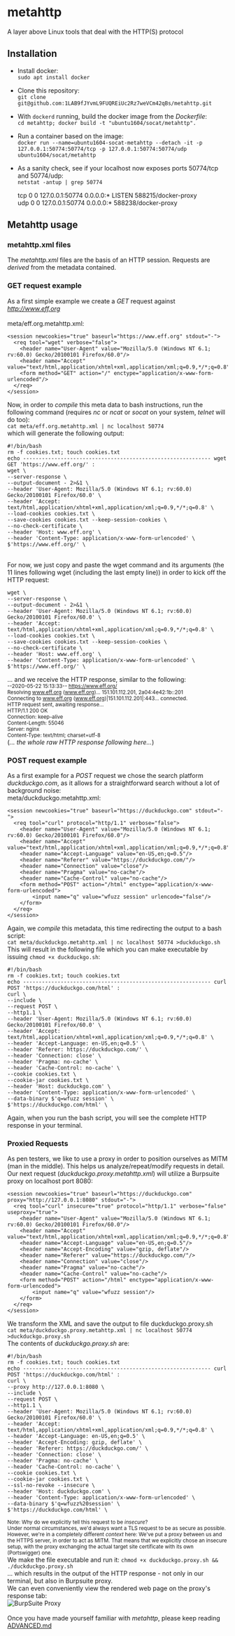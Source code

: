 # metahttp
A layer above Linux tools that deal with the HTTP(S) protocol

## Installation
- Install docker:<br/>
  `sudo apt install docker`<br>
- Clone this repository:<br/>
  `git clone git@github.com:1LAB9fJYvmL9FUQREiUc2Rz7weVCm42qBs/metahttp.git`<br/>
- With `dockerd` running, build the docker image from the _Dockerfile_:<br/>
  `cd metahttp; docker build -t "ubuntu1604/socat/metahttp".`<br/>
- Run a container based on the image:<br/>
  `docker run --name=ubuntu1604-socat-metahttp --detach -it -p 127.0.0.1:50774:50774/tcp -p 127.0.0.1:50774:50774/udp ubuntu1604/socat/metahttp`
- As a sanity check, see if your localhost now exposes ports 50774/tcp and 50774/udp:<br/>
`netstat -antup | grep 50774`<br/>

    tcp        0      0 127.0.0.1:50774         0.0.0.0:*               LISTEN      588215/docker-proxy  
    udp        0      0 127.0.0.1:50774         0.0.0.0:*                           588238/docker-proxy  

## Metahttp usage
### metahttp.xml files
The _metahttp.xml_ files are the basis of an HTTP session. Requests are _derived_ from the metadata contained.<br/>
### GET request example
As a first simple example we create a _GET_ request against _http://www.eff.org_ <br/>
<br/>
meta/eff.org.metahttp.xml:  

    <session newcookies="true" baseurl="https://www.eff.org" stdout="-">
      <req tool="wget" verbose="false">
        <header name="User-Agent" value="Mozilla/5.0 (Windows NT 6.1; rv:60.0) Gecko/20100101 Firefox/60.0"/>
        <header name="Accept" value="text/html,application/xhtml+xml,application/xml;q=0.9,*/*;q=0.8"/>
        <form method="GET" action="/" enctype="application/x-www-form-urlencoded"/>
      </req>
    </session>

Now, in order to _compile_ this meta data to bash instructions, run the following command (requires _nc_ or _ncat_ or _socat_ on your system, _telnet_ will do too):<br/>
`cat meta/eff.org.metahttp.xml | nc localhost 50774`  
which will generate the following output:  

    #!/bin/bash
    rm -f cookies.txt; touch cookies.txt
    echo ------------------------------------------------------------ wget GET 'https://www.eff.org/' : 
    wget \
    --server-response \
    --output-document - 2>&1 \
    --header 'User-Agent: Mozilla/5.0 (Windows NT 6.1; rv:60.0) Gecko/20100101 Firefox/60.0' \
    --header 'Accept: text/html,application/xhtml+xml,application/xml;q=0.9,*/*;q=0.8' \
    --load-cookies cookies.txt \
    --save-cookies cookies.txt --keep-session-cookies \
    --no-check-certificate \
    --header 'Host: www.eff.org' \
    --header 'Content-Type: application/x-www-form-urlencoded' \
    $'https://www.eff.org/' \
    
<br/>
For now, we just copy and paste the wget command and its arguments (the 11 lines following wget (including the last empty line)) in order to kick off the HTTP request:

    wget \
    --server-response \
    --output-document - 2>&1 \
    --header 'User-Agent: Mozilla/5.0 (Windows NT 6.1; rv:60.0) Gecko/20100101 Firefox/60.0' \
    --header 'Accept: text/html,application/xhtml+xml,application/xml;q=0.9,*/*;q=0.8' \
    --load-cookies cookies.txt \
    --save-cookies cookies.txt --keep-session-cookies \
    --no-check-certificate \
    --header 'Host: www.eff.org' \
    --header 'Content-Type: application/x-www-form-urlencoded' \
    $'https://www.eff.org/' \
    

... and we receive the HTTP response, similar to the following:<br/>
<sub>--2020-05-22 15:13:33--  https://www.eff.org/  
Resolving www.eff.org (www.eff.org)... 151.101.112.201, 2a04:4e42:1b::201  
Connecting to www.eff.org (www.eff.org)|151.101.112.201|:443... connected.  
HTTP request sent, awaiting response...  
  HTTP/1.1 200 OK  
  Connection: keep-alive  
  Content-Length: 55046  
  Server: nginx  
  Content-Type: text/html; charset=utf-8</sub>  
  (_... the whole raw HTTP response following here..._)  


### POST request example
As a first example for a _POST_ request we chose the search platform _duckduckgo.com_, as it allows for a straightforward search without a lot of background noise:<br/>
meta/duckduckgo.metahttp.xml:<br/>

    <session newcookies="true" baseurl="https://duckduckgo.com" stdout="-">
      <req tool="curl" protocol="http/1.1" verbose="false">
        <header name="User-Agent" value="Mozilla/5.0 (Windows NT 6.1; rv:60.0) Gecko/20100101 Firefox/60.0"/>
        <header name="Accept" value="text/html,application/xhtml+xml,application/xml;q=0.9,*/*;q=0.8"/>
        <header name="Accept-Language" value="en-US,en;q=0.5"/>
        <header name="Referer" value="https://duckduckgo.com/"/>
        <header name="Connection" value="close"/>
        <header name="Pragma" value="no-cache"/>
        <header name="Cache-Control" value="no-cache"/>
        <form method="POST" action="/html" enctype="application/x-www-form-urlencoded">
            <input name="q" value="wfuzz session" urlencode="false"/>
        </form>
      </req>
    </session>

Again, we _compile_ this metadata, this time redirecting the output to a bash script:<br/>
`cat meta/duckduckgo.metahttp.xml | nc localhost 50774 >duckduckgo.sh`<br/>
This will result in the following file which you can make executable by issuing `chmod +x duckduckgo.sh`:<br/>

    #!/bin/bash
    rm -f cookies.txt; touch cookies.txt
    echo ------------------------------------------------------------ curl POST 'https://duckduckgo.com/html' : 
    curl \
    --include \
    --request POST \
    --http1.1 \
    --header 'User-Agent: Mozilla/5.0 (Windows NT 6.1; rv:60.0) Gecko/20100101 Firefox/60.0' \
    --header 'Accept: text/html,application/xhtml+xml,application/xml;q=0.9,*/*;q=0.8' \
    --header 'Accept-Language: en-US,en;q=0.5' \
    --header 'Referer: https://duckduckgo.com/' \
    --header 'Connection: close' \
    --header 'Pragma: no-cache' \
    --header 'Cache-Control: no-cache' \
    --cookie cookies.txt \
    --cookie-jar cookies.txt \
    --header 'Host: duckduckgo.com' \
    --header 'Content-Type: application/x-www-form-urlencoded' \
    --data-binary $'q=wfuzz session' \
    $'https://duckduckgo.com/html' \
    
Again, when you run the bash script, you will see the complete HTTP response in your terminal.<br/>

### Proxied Requests
As pen testers, we like to use a proxy in order to position ourselves as MITM (man in the middle). This helps us analyze/repeat/modify requests in detail.<br/>
Our next request (_duckduckgo.proxy.metahttp.xml_) will utilize a Burpsuite proxy on localhost port 8080:<br/>

    <session newcookies="true" baseurl="https://duckduckgo.com" proxy="http://127.0.0.1:8080" stdout="-">
      <req tool="curl" insecure="true" protocol="http/1.1" verbose="false" useproxy="true">
        <header name="User-Agent" value="Mozilla/5.0 (Windows NT 6.1; rv:60.0) Gecko/20100101 Firefox/60.0"/>
        <header name="Accept" value="text/html,application/xhtml+xml,application/xml;q=0.9,*/*;q=0.8"/>
        <header name="Accept-Language" value="en-US,en;q=0.5"/>
        <header name="Accept-Encoding" value="gzip, deflate"/>
        <header name="Referer" value="https://duckduckgo.com/"/>
        <header name="Connection" value="close"/>
        <header name="Pragma" value="no-cache"/>
        <header name="Cache-Control" value="no-cache"/>
        <form method="POST" action="/html" enctype="application/x-www-form-urlencoded">
            <input name="q" value="wfuzz session"/>
        </form>
      </req>
    </session>

We transform the XML and save the output to file duckduckgo.proxy.sh<br/>
`cat meta/duckduckgo.proxy.metahttp.xml | nc localhost 50774 >duckduckgo.proxy.sh`<br/>
The contents of _duckduckgo.proxy.sh_ are:<br/>

    #!/bin/bash
    rm -f cookies.txt; touch cookies.txt
    echo ------------------------------------------------------------ curl POST 'https://duckduckgo.com/html' : 
    curl \
    --proxy http://127.0.0.1:8080 \
    --include \
    --request POST \
    --http1.1 \
    --header 'User-Agent: Mozilla/5.0 (Windows NT 6.1; rv:60.0) Gecko/20100101 Firefox/60.0' \
    --header 'Accept: text/html,application/xhtml+xml,application/xml;q=0.9,*/*;q=0.8' \
    --header 'Accept-Language: en-US,en;q=0.5' \
    --header 'Accept-Encoding: gzip, deflate' \
    --header 'Referer: https://duckduckgo.com/' \
    --header 'Connection: close' \
    --header 'Pragma: no-cache' \
    --header 'Cache-Control: no-cache' \
    --cookie cookies.txt \
    --cookie-jar cookies.txt \
    --ssl-no-revoke --insecure \
    --header 'Host: duckduckgo.com' \
    --header 'Content-Type: application/x-www-form-urlencoded' \
    --data-binary $'q=wfuzz%20session' \
    $'https://duckduckgo.com/html' \


<sup>Note: Why do we explicitly tell this request to be _insecure_?<br/>
    Under normal circumstances, we'd always want a TLS request to be as secure as possible. However, we're in a completely different _context_ here: We've put a proxy between us and the HTTPS server, in order to act as MITM. That means that we explicitly chose an insecure setup, with the proxy exchanging the actual target site certificate with its own (Portswigger) one.</sup><br/>
We make the file executable and run it: `chmod +x duckduckgo.proxy.sh && ./duckduckgo.proxy.sh`<br/>
... which results in the output of the HTTP response - not only in our terminal, but also in Burpsuite proxy.<br/>
We can even conveniently view the rendered web page on the proxy's response tab:<br/>
![BurpSuite Proxy](/images/burp-proxy-rendered-response1.png)
<br/>
<br>
Once you have made yourself familiar with _metahttp_, please keep reading [ADVANCED.md](./ADVANCED.md)<br/>

